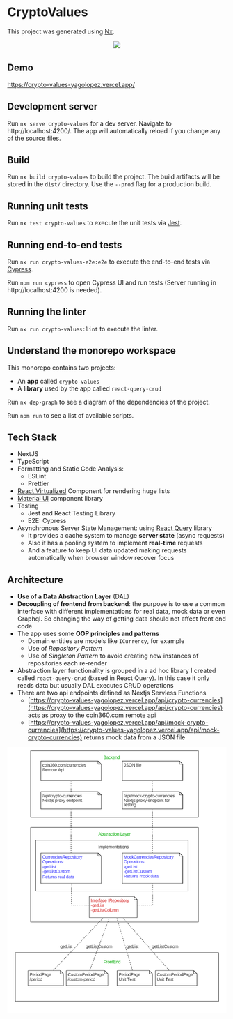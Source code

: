 

# CryptoValues

This project was generated using [Nx](https://nx.dev).

<p style="text-align: center;"><img src="https://raw.githubusercontent.com/nrwl/nx/master/images/nx-logo.png" width="450"></p>

## Demo

https://crypto-values-yagolopez.vercel.app/

## Development server

Run `nx serve crypto-values` for a dev server. Navigate to http://localhost:4200/. The app will automatically reload if you change any of the source files.

## Build

Run `nx build crypto-values` to build the project. The build artifacts will be stored in the `dist/` directory. Use the `--prod` flag for a production build.

## Running unit tests

Run `nx test crypto-values` to execute the unit tests via [Jest](https://jestjs.io).

## Running end-to-end tests

Run `nx run crypto-values-e2e:e2e` to execute the end-to-end tests via [Cypress](https://www.cypress.io).

Run `npm run cypress` to open Cypress UI and run tests (Server running in http://localhost:4200 is needed).

## Running the linter

Run `nx run crypto-values:lint` to execute the linter.

## Understand the monorepo workspace

This monorepo contains two projects:

- An **app** called `crypto-values` 
- A **library** used by the app called `react-query-crud`

Run `nx dep-graph` to see a diagram of the dependencies of the project.

Run `npm run` to see a list of available scripts.

## Tech Stack

- NextJS
- TypeScript
- Formatting and Static Code Analysis:
  - ESLint
  - Prettier
- [React Virtualized](https://github.com/bvaughn/react-virtualized) Component for rendering huge lists
- [Material UI](https://react-query.tanstack.com/) component library
- Testing
  - Jest and React Testing Library
  - E2E: Cypress
- Asynchronous Server State Management: using [React Query](https://react-query.tanstack.com/) library
  - It provides a cache system to manage **server state** (async requests)
  - Also it has a pooling system to implement **real-time** requests
  - And a feature to keep UI data updated making requests automatically when browser window recover focus


## Architecture

- **Use of a Data Abstraction Layer** (DAL)
- **Decoupling of frontend from backend**: the purpose is to use a common interface with different implementations for real data, mock data or even Graphql. So changing the way of getting data should not affect front end code
- The app uses some **OOP principles and patterns**
  - Domain entities are models like `ICurrency`, for example
  - Use of *Repository Pattern*
  - Use of *Singleton Pattern* to avoid creating new instances of repositories each re-render
- Abstraction layer functionality is grouped in a ad hoc library I created called `react-query-crud` (based in React Query). In this case it only reads data but usually DAL executes CRUD operations
- There are two api endpoints defined as Nextjs Servless Functions
  - [https://crypto-values-yagolopez.vercel.app/api/crypto-currencies](https://crypto-values-yagolopez.vercel.app/api/crypto-currencies) acts as proxy to the coin360.com remote api
  - [https://crypto-values-yagolopez.vercel.app/api/mock-crypto-currencies](https://crypto-values-yagolopez.vercel.app/api/mock-crypto-currencies) returns mock data from a JSON file

![](crypto-values.png)

